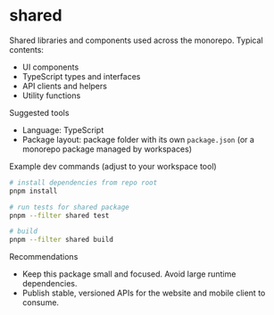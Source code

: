 # shared

Shared libraries and components used across the monorepo. Typical contents:

- UI components
- TypeScript types and interfaces
- API clients and helpers
- Utility functions

Suggested tools

- Language: TypeScript
- Package layout: package folder with its own `package.json` (or a monorepo package managed by workspaces)

Example dev commands (adjust to your workspace tool)

```bash
# install dependencies from repo root
pnpm install

# run tests for shared package
pnpm --filter shared test

# build
pnpm --filter shared build
```

Recommendations

- Keep this package small and focused. Avoid large runtime dependencies.
- Publish stable, versioned APIs for the website and mobile client to consume.
